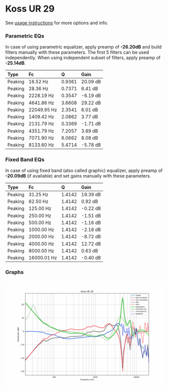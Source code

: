 # Koss UR 29
See [usage instructions](https://github.com/jaakkopasanen/AutoEq#usage) for more options and info.

### Parametric EQs
In case of using parametric equalizer, apply preamp of **-26.20dB** and build filters manually
with these parameters. The first 5 filters can be used independently.
When using independent subset of filters, apply preamp of **-25.14dB**.

| Type    | Fc          |      Q | Gain     |
|:--------|:------------|:-------|:---------|
| Peaking | 16.52 Hz    | 0.9361 | 20.09 dB |
| Peaking | 28.36 Hz    | 0.7371 | 6.41 dB  |
| Peaking | 2228.19 Hz  | 0.3547 | -6.19 dB |
| Peaking | 4641.86 Hz  | 3.6608 | 29.22 dB |
| Peaking | 22049.95 Hz | 2.3541 | 6.01 dB  |
| Peaking | 1409.42 Hz  | 2.0862 | 3.77 dB  |
| Peaking | 2131.79 Hz  | 0.3369 | -1.71 dB |
| Peaking | 4351.79 Hz  | 7.2057 | 3.89 dB  |
| Peaking | 7071.90 Hz  | 6.0662 | 8.08 dB  |
| Peaking | 8133.60 Hz  | 5.4714 | -5.78 dB |

### Fixed Band EQs
In case of using fixed band (also called graphic) equalizer, apply preamp of **-20.09dB**
(if available) and set gains manually with these parameters.

| Type    | Fc          |      Q | Gain     |
|:--------|:------------|:-------|:---------|
| Peaking | 31.25 Hz    | 1.4142 | 19.39 dB |
| Peaking | 62.50 Hz    | 1.4142 | 0.92 dB  |
| Peaking | 125.00 Hz   | 1.4142 | -0.22 dB |
| Peaking | 250.00 Hz   | 1.4142 | -1.51 dB |
| Peaking | 500.00 Hz   | 1.4142 | -1.16 dB |
| Peaking | 1000.00 Hz  | 1.4142 | -2.18 dB |
| Peaking | 2000.00 Hz  | 1.4142 | -8.72 dB |
| Peaking | 4000.00 Hz  | 1.4142 | 12.72 dB |
| Peaking | 8000.00 Hz  | 1.4142 | 0.63 dB  |
| Peaking | 16000.01 Hz | 1.4142 | -0.40 dB |

### Graphs
![](./Koss%20UR%2029.png)